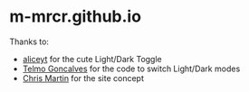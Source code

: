 # m-mrcr.github.io

Thanks to:

- [aliceyt](https://medium.com/@lim.aliceyt) for the cute Light/Dark Toggle
- [Telmo Goncalves](https://www.pullrequest.com/blog/how-to-implement-dark-mode-with-css-js/) for the code to switch Light/Dark modes
- [Chris Martin](imchr.is) for the site concept
